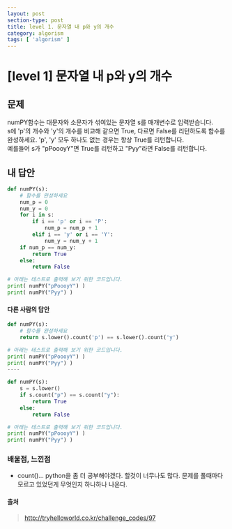 ```yaml
---
layout: post
section-type: post
title: level 1. 문자열 내 p와 y의 개수
category: algorism
tags: [ 'algorism' ]
---
```


# [level 1] 문자열 내 p와 y의 개수

## 문제

numPY함수는 대문자와 소문자가 섞여있는 문자열 s를 매개변수로 입력받습니다.  
s에 'p'의 개수와 'y'의 개수를 비교해 같으면 True, 다르면 False를 리턴하도록 함수를 완성하세요. 'p', 'y' 모두 하나도 없는 경우는 항상 True를 리턴합니다.  
예를들어 s가 "pPoooyY"면 True를 리턴하고 "Pyy"라면 False를 리턴합니다.

## 내 답안

```python
def numPY(s):
    # 함수를 완성하세요
    num_p = 0
    num_y = 0
    for i in s:
        if i == 'p' or i == 'P':
            num_p = num_p + 1
        elif i == 'y' or i == 'Y':
            num_y = num_y + 1
    if num_p == num_y:
        return True
    else:
        return False

# 아래는 테스트로 출력해 보기 위한 코드입니다.
print( numPY("pPoooyY") )
print( numPY("Pyy") )
```

#### 다른 사람의 답안

```python
def numPY(s):
    # 함수를 완성하세요
    return s.lower().count('p') == s.lower().count('y')

# 아래는 테스트로 출력해 보기 위한 코드입니다.
print( numPY("pPoooyY") )
print( numPY("Pyy") )
----

def numPY(s):
    s = s.lower()
    if s.count("p") == s.count("y"):
        return True
    else:
        return False

# 아래는 테스트로 출력해 보기 위한 코드입니다.
print( numPY("pPoooyY") )
print( numPY("Pyy") )
```

### 배울점, 느낀점

- count()... python을 좀 더 공부해야겠다. 할것이 너무나도 많다. 문제를 풀때마다 모르고 있었던게 무엇인지 하나하나 나온다.

#### 출처
> <http://tryhelloworld.co.kr/challenge_codes/97>
